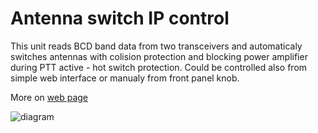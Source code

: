 # Antenna switch IP control
This unit reads BCD band data from two transceivers and automaticaly switches antennas with colision protection and blocking power amplifier during PTT active - hot switch protection. Could be controlled also from simple web interface or manualy from front panel knob.

More on [web page](https://remoteqth.com/6x2-antenna-switch-control.php)

![diagram](https://remoteqth.com/img/slide-6x2ant-sw-control-01.png)
